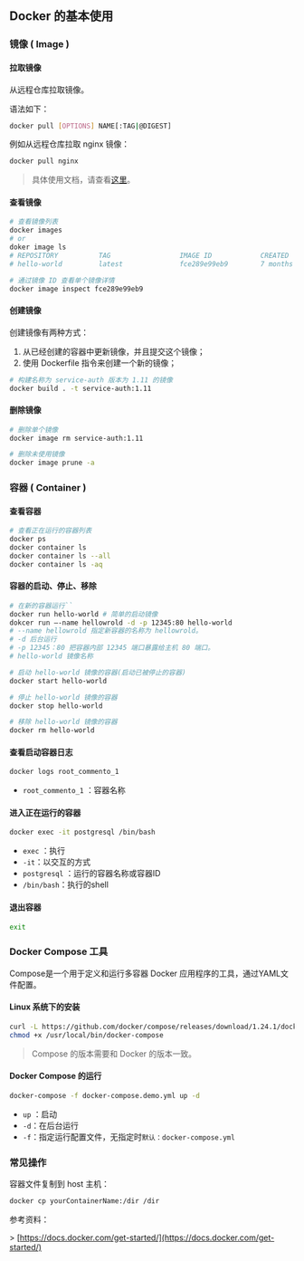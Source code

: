 ## Docker 的基本使用 
### 镜像 ( Image )

#### 拉取镜像

从远程仓库拉取镜像。

语法如下：

``` bash
docker pull [OPTIONS] NAME[:TAG|@DIGEST]
```

例如从远程仓库拉取 nginx 镜像：

``` bash
docker pull nginx
```

> 具体使用文档，请查看[这里](https://docs.docker.com/engine/reference/commandline/pull/)。

#### 查看镜像

``` bash
# 查看镜像列表
docker images  
# or
doker image ls
# REPOSITORY          TAG                 IMAGE ID            CREATED             SIZE
# hello-world         latest              fce289e99eb9        7 months ago        1.84kB

# 通过镜像 ID 查看单个镜像详情
docker image inspect fce289e99eb9 
```

#### 创建镜像

创建镜像有两种方式：

1. 从已经创建的容器中更新镜像，并且提交这个镜像；
2. 使用 Dockerfile 指令来创建一个新的镜像；

``` bash
# 构建名称为 service-auth 版本为 1.11 的镜像
docker build . -t service-auth:1.11
```

#### 删除镜像

``` bash
# 删除单个镜像
docker image rm service-auth:1.11

# 删除未使用镜像
docker image prune -a
```

### 容器 ( Container )

#### 查看容器

``` bash
# 查看正在运行的容器列表
docker ps 
docker container ls 
docker container ls --all
docker container ls -aq
```

#### 容器的启动、停止、移除

``` bash
# 在新的容器运行``
docker run hello-world # 简单的启动镜像
dokcer run —-name hellowrold -d -p 12345:80 hello-world
# --name hellowrold 指定新容器的名称为 hellowrold。
# -d 后台运行
# -p 12345：80 把容器内部 12345 端口暴露给主机 80 端口。
# hello-world 镜像名称

# 启动 hello-world 镜像的容器(启动已被停止的容器)
docker start hello-world

# 停止 hello-world 镜像的容器
docker stop hello-world 

# 移除 hello-world 镜像的容器
docker rm hello-world 
```

#### 查看启动容器日志

``` bash
docker logs root_commento_1
```

* `root_commento_1` ：容器名称

#### 进入正在运行的容器

``` bash
docker exec -it postgresql /bin/bash
```

* `exec` ：执行
* `-it`：以交互的方式
* `postgresql` ：运行的容器名称或容器ID
* `/bin/bash`：执行的shell

#### 退出容器

``` bash
exit
```

### Docker Compose 工具

Compose是一个用于定义和运行多容器 Docker 应用程序的工具，通过YAML文件配置。

#### Linux 系统下的安装

``` bash
curl -L https://github.com/docker/compose/releases/download/1.24.1/docker-compose- `uname -s` - `uname -m` -o /usr/local/bin/docker-compose
chmod +x /usr/local/bin/docker-compose
```

> Compose 的版本需要和 Docker 的版本一致。

#### Docker Compose 的运行

``` bash
docker-compose -f docker-compose.demo.yml up -d 
```

* `up` ：启动
* `-d`：在后台运行
* `-f`：指定运行配置文件，无指定时`默认：docker-compose.yml`

### 常见操作

容器文件复制到 host 主机：

``` bash
docker cp yourContainerName:/dir /dir
```

参考资料：

\> [https://docs.docker.com/get-started/](https://docs.docker.com/get-started/)
